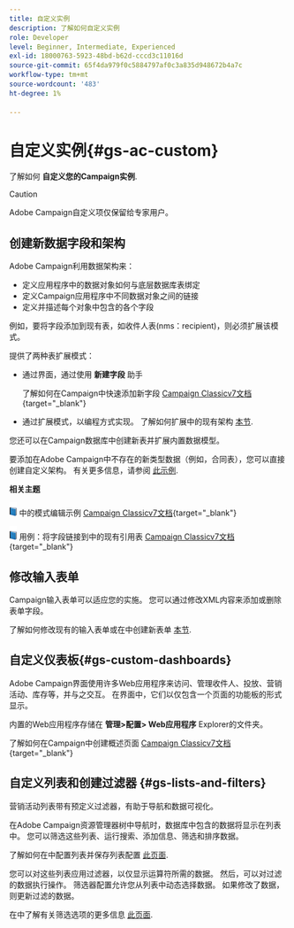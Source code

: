 ```yaml
---
title: 自定义实例
description: 了解如何自定义实例
role: Developer
level: Beginner, Intermediate, Experienced
exl-id: 18000763-5923-48bd-b62d-cccd3c11016d
source-git-commit: 65f4da979f0c5884797af0c3a835d948672b4a7c
workflow-type: tm+mt
source-wordcount: '483'
ht-degree: 1%

---
```


# 自定义实例{#gs-ac-custom}

了解如何 **自定义您的Campaign实例**.

>[!CAUTION]
>
>Adobe Campaign自定义项仅保留给专家用户。

## 创建新数据字段和架构

Adobe Campaign利用数据架构来：

* 定义应用程序中的数据对象如何与底层数据库表绑定
* 定义Campaign应用程序中不同数据对象之间的链接
* 定义并描述每个对象中包含的各个字段

例如，要将字段添加到现有表，如收件人表(nms：recipient)，则必须扩展该模式。

提供了两种表扩展模式：

* 通过界面，通过使用 **新建字段** 助手

   了解如何在Campaign中快速添加新字段 [Campaign Classicv7文档](https://experienceleague.adobe.com/docs/campaign-classic/using/configuring-campaign-classic/editing-schemas/new-field-wizard.html#configuring-campaign-classic){target="_blank"}

* 通过扩展模式，以编程方式实现。 了解如何扩展中的现有架构 [本节](../dev/extend-schema.md).

您还可以在Campaign数据库中创建新表并扩展内置数据模型。

要添加在Adobe Campaign中不存在的新类型数据（例如，合同表），您可以直接创建自定义架构。 有关更多信息，请参阅 [此示例](../dev/create-schema.md#example--creating-a-contract-table).

**相关主题**

![](../assets/do-not-localize/book.png) 中的模式编辑示例 [Campaign Classicv7文档](https://experienceleague.adobe.com/docs/campaign-classic/using/configuring-campaign-classic/editing-schemas/examples-of-schemas-edition.html#configuring-campaign-classic){target="_blank"}

![](../assets/do-not-localize/book.png) 用例：将字段链接到中的现有引用表 [Campaign Classicv7文档](https://experienceleague.adobe.com/docs/campaign-classic/using/configuring-campaign-classic/editing-schemas/examples-of-schemas-edition.html#uc-link){target="_blank"}


## 修改输入表单

Campaign输入表单可以适应您的实施。 您可以通过修改XML内容来添加或删除表单字段。

了解如何修改现有的输入表单或在中创建新表单 [本节](../dev/forms.md).

## 自定义仪表板{#gs-custom-dashboards}

Adobe Campaign界面使用许多Web应用程序来访问、管理收件人、投放、营销活动、库存等，并与之交互。 在界面中，它们以仅包含一个页面的功能板的形式显示。

内置的Web应用程序存储在 **管理>配置> Web应用程序** Explorer的文件夹。

了解如何在Campaign中创建概述页面 [Campaign Classicv7文档](https://experienceleague.adobe.com/docs/campaign-classic/using/designing-content/web-applications/use-cases--creating-overviews.html#creating-a-single-page-web-application){target="_blank"}


## 自定义列表和创建过滤器 {#gs-lists-and-filters}

营销活动列表带有预定义过滤器，有助于导航和数据可视化。

在Adobe Campaign资源管理器树中导航时，数据库中包含的数据将显示在列表中。 您可以筛选这些列表、运行搜索、添加信息、筛选和排序数据。

了解如何在中配置列表并保存列表配置 [此页面](../start/campaign-ui.md).

您可以对这些列表应用过滤器，以仅显示运算符所需的数据。 然后，可以对过滤的数据执行操作。 筛选器配置允许您从列表中动态选择数据。 如果修改了数据，则更新过滤的数据。

在中了解有关筛选选项的更多信息 [此页面](../audiences/create-filters.md).
